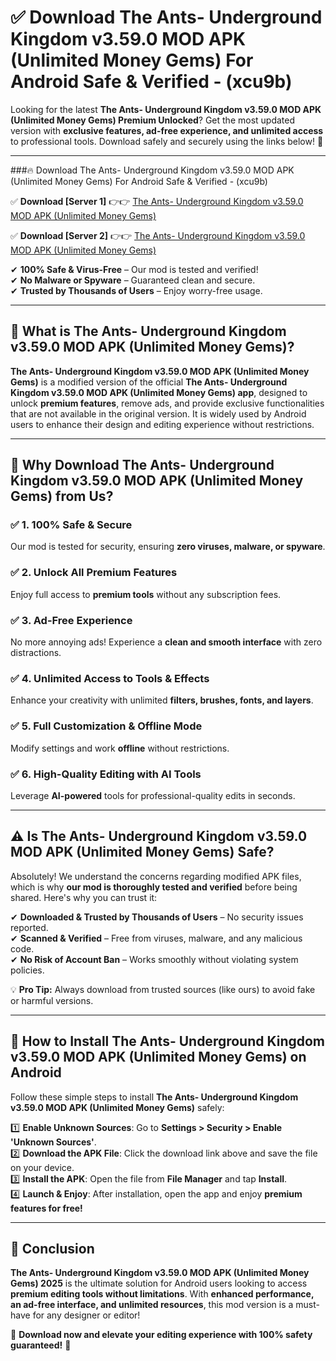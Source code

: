 
# ✅ Download The Ants- Underground Kingdom v3.59.0 MOD APK (Unlimited Money Gems) For Android Safe & Verified -  (xcu9b) 

Looking for the latest **The Ants- Underground Kingdom v3.59.0 MOD APK (Unlimited Money Gems) Premium Unlocked**? Get the most updated version with **exclusive features, ad-free experience, and unlimited access** to professional tools. Download safely and securely using the links below! 🚀  

---

###🔥 Download The Ants- Underground Kingdom v3.59.0 MOD APK (Unlimited Money Gems) For Android Safe & Verified -  (xcu9b)  

✅ **Download [Server 1]** 👉👉 [The Ants- Underground Kingdom v3.59.0 MOD APK (Unlimited Money Gems) ](https://apkcomod.com?title=The_Ants-_Underground_Kingdom_v3.59.0_MOD_APK_(Unlimited_Money_Gems))  

✅ **Download [Server 2]** 👉👉 [The Ants- Underground Kingdom v3.59.0 MOD APK (Unlimited Money Gems) ](https://apkcomod.com?title=The_Ants-_Underground_Kingdom_v3.59.0_MOD_APK_(Unlimited_Money_Gems))  

✔ **100% Safe & Virus-Free** – Our mod is tested and verified!  
✔ **No Malware or Spyware** – Guaranteed clean and secure.  
✔ **Trusted by Thousands of Users** – Enjoy worry-free usage.  

---

## 📌 What is The Ants- Underground Kingdom v3.59.0 MOD APK (Unlimited Money Gems)?  

**The Ants- Underground Kingdom v3.59.0 MOD APK (Unlimited Money Gems)** is a modified version of the official **The Ants- Underground Kingdom v3.59.0 MOD APK (Unlimited Money Gems) app**, designed to unlock **premium features**, remove ads, and provide exclusive functionalities that are not available in the original version. It is widely used by Android users to enhance their design and editing experience without restrictions.  

---

## 🌟 Why Download The Ants- Underground Kingdom v3.59.0 MOD APK (Unlimited Money Gems) from Us?  

### ✅ 1. 100% Safe & Secure  
Our mod is tested for security, ensuring **zero viruses, malware, or spyware**.  

### ✅ 2. Unlock All Premium Features  
Enjoy full access to **premium tools** without any subscription fees.  

### ✅ 3. Ad-Free Experience  
No more annoying ads! Experience a **clean and smooth interface** with zero distractions.  

### ✅ 4. Unlimited Access to Tools & Effects  
Enhance your creativity with unlimited **filters, brushes, fonts, and layers**.  

### ✅ 5. Full Customization & Offline Mode  
Modify settings and work **offline** without restrictions.  

### ✅ 6. High-Quality Editing with AI Tools  
Leverage **AI-powered** tools for professional-quality edits in seconds.  

---

## ⚠️ Is The Ants- Underground Kingdom v3.59.0 MOD APK (Unlimited Money Gems) Safe?  

Absolutely! We understand the concerns regarding modified APK files, which is why **our mod is thoroughly tested and verified** before being shared. Here's why you can trust it:  

✔ **Downloaded & Trusted by Thousands of Users** – No security issues reported.  
✔ **Scanned & Verified** – Free from viruses, malware, and any malicious code.  
✔ **No Risk of Account Ban** – Works smoothly without violating system policies.  

💡 **Pro Tip:** Always download from trusted sources (like ours) to avoid fake or harmful versions.  

---

## 📲 How to Install The Ants- Underground Kingdom v3.59.0 MOD APK (Unlimited Money Gems) on Android  

Follow these simple steps to install **The Ants- Underground Kingdom v3.59.0 MOD APK (Unlimited Money Gems)** safely:  

1️⃣ **Enable Unknown Sources**: Go to **Settings > Security > Enable 'Unknown Sources'**.  
2️⃣ **Download the APK File**: Click the download link above and save the file on your device.  
3️⃣ **Install the APK**: Open the file from **File Manager** and tap **Install**.  
4️⃣ **Launch & Enjoy**: After installation, open the app and enjoy **premium features for free!**  

---

## 🚀 Conclusion  

**The Ants- Underground Kingdom v3.59.0 MOD APK (Unlimited Money Gems) 2025** is the ultimate solution for Android users looking to access **premium editing tools without limitations**. With **enhanced performance, an ad-free interface, and unlimited resources**, this mod version is a must-have for any designer or editor!  

🔻 **Download now and elevate your editing experience with 100% safety guaranteed!** 🔻  
